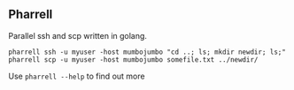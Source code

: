 Pharrell
--------
Parallel ssh and scp written in golang.

```
pharrell ssh -u myuser -host mumbojumbo "cd ..; ls; mkdir newdir; ls;"
pharrell scp -u myuser -host mumbojumbo somefile.txt ../newdir/
```

Use `pharrell --help` to find out more



